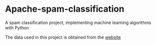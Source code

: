# Apache-spam-classification
A spam classification project, implementing machine learning algorithms with Python

The data used in this project is obtained from the [website](https://spamassassin.apache.org/old/publiccorpus/)
